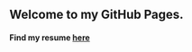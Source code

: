 ## Welcome to my GitHub Pages.
#### Find my resume [here](https://iamvarunreddyj.github.io/resume/)
